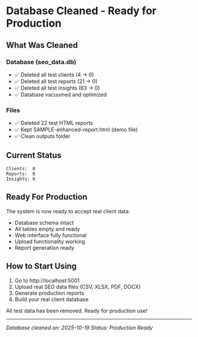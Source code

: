 # Database Cleaned - Ready for Production

## What Was Cleaned

### Database (seo_data.db)
- ✅ Deleted all test clients (4 → 0)
- ✅ Deleted all test reports (21 → 0)
- ✅ Deleted all test insights (63 → 0)
- ✅ Database vacuumed and optimized

### Files
- ✅ Deleted 22 test HTML reports
- ✅ Kept SAMPLE-enhanced-report.html (demo file)
- ✅ Clean outputs folder

## Current Status

```
Clients:  0
Reports:  0
Insights: 0
```

## Ready For Production

The system is now ready to accept real client data:
- Database schema intact
- All tables empty and ready
- Web interface fully functional
- Upload functionality working
- Report generation ready

## How to Start Using

1. Go to http://localhost:5001
2. Upload real SEO data files (CSV, XLSX, PDF, DOCX)
3. Generate production reports
4. Build your real client database

All test data has been removed. Ready for production use!

---

*Database cleaned on: 2025-10-19*
*Status: Production Ready*
